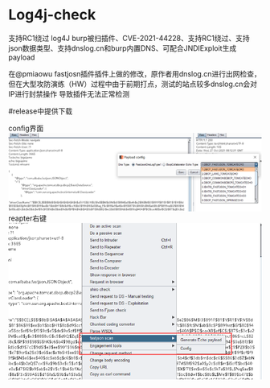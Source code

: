 # Log4j-check
支持RC1绕过
log4J burp被扫插件、CVE-2021-44228、支持RC1绕过、支持json数据类型、支持dnslog.cn和burp内置DNS、可配合JNDIExploit生成payload

在@pmiaowu fastjosn插件插件上做的修改，原作者用dnslog.cn进行出网检查，但在大型攻防演练（HW）过程中由于前期打点，测试的站点较多dnslog.cn会对IP进行封禁操作
导致插件无法正常检测


#release中提供下载

config界面
![Alt text](https://github.com/bigsizeme/fastjson-check/blob/main/1.png)
reapter右键
![Alt text](https://github.com/bigsizeme/fastjson-check/blob/main/2.png)
